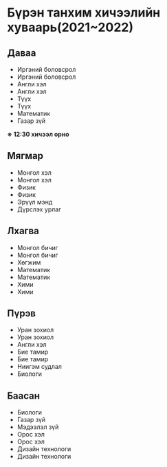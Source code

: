 # Бүрэн танхим хичээлийн хуваарь(2021~2022)

## Даваа
* Иргэний боловсрол
* Иргэний боловсрол
* Англи хэл
* Англи хэл
* Түүх
* Түүх
* Математик
* Газар зүй

**※ 12:30 хичээл орно**
## Мягмар
* Монгол хэл
* Монгол хэл
* Физик
* Физик
* Эрүүл мэнд
* Дүрслэх урлаг

## Лхагва
* Монгол бичиг
* Монгол бичиг
* Хөгжим
* Математик
* Математик
* Хими
* Хими

## Пүрэв
* Уран зохиол
* Уран зохиол
* Англи хэл
* Бие тамир
* Бие тамир
* Ниигэм судлал
* Биологи

## Баасан
* Биологи
* Газар зүй
* Мэдээлэл зүй
* Орос хэл
* Орос хэл
* Дизайн технологи
* Дизайн технологи
